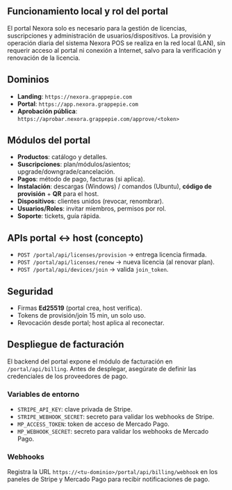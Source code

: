 ## Funcionamiento local y rol del portal

El portal Nexora solo es necesario para la gestión de licencias, suscripciones y administración de usuarios/dispositivos. La provisión y operación diaria del sistema Nexora POS se realiza en la red local (LAN), sin requerir acceso al portal ni conexión a Internet, salvo para la verificación y renovación de la licencia.

## Dominios

- **Landing**: `https://nexora.grappepie.com`
- **Portal**: `https://app.nexora.grappepie.com`
- **Aprobación pública**: `https://aprobar.nexora.grappepie.com/approve/<token>`

## Módulos del portal

- **Productos**: catálogo y detalles.
- **Suscripciones**: plan/módulos/asientos; upgrade/downgrade/cancelación.
- **Pagos**: método de pago, facturas (si aplica).
- **Instalación**: descargas (Windows) / comandos (Ubuntu), **código de provisión** + **QR** para el host.
- **Dispositivos**: clientes unidos (revocar, renombrar).
- **Usuarios/Roles**: invitar miembros, permisos por rol.
- **Soporte**: tickets, guía rápida.

## APIs portal ↔ host (concepto)

- `POST /portal/api/licenses/provision` → entrega licencia firmada.
- `POST /portal/api/licenses/renew` → nueva licencia (al renovar plan).
- `POST /portal/api/devices/join` → valida `join_token`.

## Seguridad

- Firmas **Ed25519** (portal crea, host verifica).
- Tokens de provisión/join 15 min, un solo uso.
- Revocación desde portal; host aplica al reconectar.

## Despliegue de facturación

El backend del portal expone el módulo de facturación en `/portal/api/billing`.
Antes de desplegar, asegúrate de definir las credenciales de los proveedores de
pago.

### Variables de entorno

- `STRIPE_API_KEY`: clave privada de Stripe.
- `STRIPE_WEBHOOK_SECRET`: secreto para validar los webhooks de Stripe.
- `MP_ACCESS_TOKEN`: token de acceso de Mercado Pago.
- `MP_WEBHOOK_SECRET`: secreto para validar los webhooks de Mercado Pago.

### Webhooks

Registra la URL `https://<tu-dominio>/portal/api/billing/webhook` en los
paneles de Stripe y Mercado Pago para recibir notificaciones de pago.
